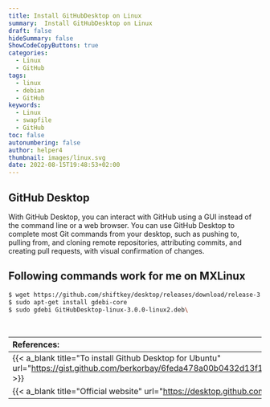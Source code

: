 ```yaml
---
title: Install GitHubDesktop on Linux
summary:  Install GitHubDesktop on Linux
draft: false
hideSummary: false
ShowCodeCopyButtons: true
categories:
  - Linux
  - GitHub
tags:
  - linux
  - debian
  - GitHub
keywords:
  - Linux
  - swapfile
  - GitHub
toc: false
autonumbering: false
author: helper4
thumbnail: images/linux.svg
date: 2022-08-15T19:48:53+02:00
---
```


## GitHub Desktop

With GitHub Desktop, you can interact with GitHub using a GUI instead of the command line or a web browser. You can use GitHub Desktop to complete most Git commands from your desktop, such as pushing to, pulling from, and cloning remote repositories, attributing commits, and creating pull requests, with visual confirmation of changes.

## Following commands work for me on MXLinux

```bash
$ wget https://github.com/shiftkey/desktop/releases/download/release-3.0.0-linux2/GitHubDesktop-linux-3.0.0-linux2.deb
$ sudo apt-get install gdebi-core
$ sudo gdebi GitHubDesktop-linux-3.0.0-linux2.deb\
```
&nbsp;

| **References:**  |
| :--- |
| {{< a_blank title="To install Github Desktop for Ubuntu" url="https://gist.github.com/berkorbay/6feda478a00b0432d13f1fc0a50467f1" >}} |
| {{< a_blank title="Official website" url="https://desktop.github.com/" >}} |

&nbsp;